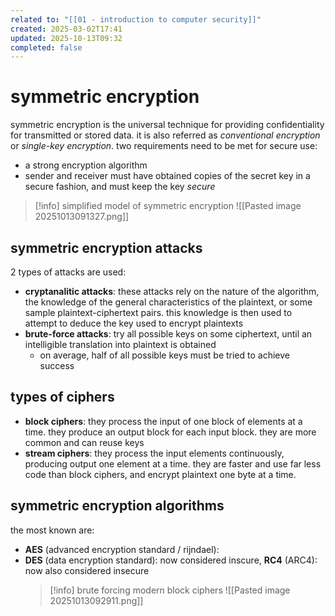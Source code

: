 ```yaml
---
related to: "[[01 - introduction to computer security]]"
created: 2025-03-02T17:41
updated: 2025-10-13T09:32
completed: false
---
```

# symmetric encryption
symmetric encryption is the universal technique for providing confidentiality for transmitted or stored data. it is also referred as *conventional encryption* or *single-key encryption*. two requirements need to be met for secure use:
- a strong encryption algorithm
- sender and receiver must have obtained copies of the secret key in a secure fashion, and must keep the key *secure*
>[!info] simplified model of symmetric encryption
![[Pasted image 20251013091327.png]]

## symmetric encryption attacks
2 types of attacks are used:
- **cryptanalitic attacks**: these attacks rely on the nature of the algorithm,  the knowledge of the general characteristics of the plaintext, or some sample plaintext-ciphertext pairs. this knowledge is then used to attempt to deduce the key used to encrypt plaintexts
- **brute-force attacks**: try all possible keys on some ciphertext, until an intelligible translation into plaintext is obtained
	- on average, half of all possible keys must be tried to achieve success
## types of ciphers
- **block ciphers**: they process the input of one block of elements at a time. they produce an output block for each input block. they are more common and can reuse keys
- **stream ciphers**: they process the input elements continuously, producing output one element at a time. they are faster and use far less code than block ciphers, and encrypt plaintext one byte at a time.
## symmetric encryption algorithms
the most known are:
- **AES** (advanced encryption standard / rijndael): 
- **DES** (data encryption standard): now considered inscure, 
  **RC4** (ARC4): now also considered insecure
  >[!info] brute forcing modern block ciphers
  ![[Pasted image 20251013092911.png]]

